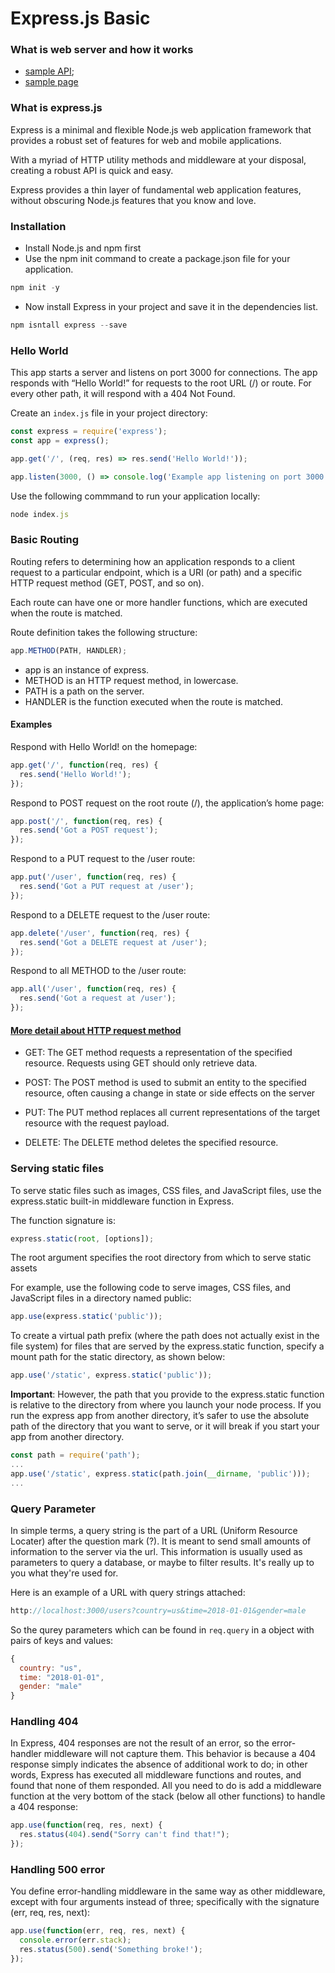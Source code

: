 # Express.js Basic

### What is web server and how it works

* [sample API](https://api.github.com/users/haochuan);
* [sample page](https://github.com/haochuan)

### What is express.js

Express is a minimal and flexible Node.js web application framework that provides a robust set of features for web and mobile applications.

With a myriad of HTTP utility methods and middleware at your disposal, creating a robust API is quick and easy.

Express provides a thin layer of fundamental web application features, without obscuring Node.js features that you know and love.

### Installation

* Install Node.js and npm first
* Use the npm init command to create a package.json file for your application.

```js
npm init -y
```

* Now install Express in your project and save it in the dependencies list.

```js
npm isntall express --save
```

### Hello World

This app starts a server and listens on port 3000 for connections. The app responds with “Hello World!” for requests to the root URL (/) or route. For every other path, it will respond with a 404 Not Found.

Create an `index.js` file in your project directory:

```js
const express = require('express');
const app = express();

app.get('/', (req, res) => res.send('Hello World!'));

app.listen(3000, () => console.log('Example app listening on port 3000!'));
```

Use the following commmand to run your application locally:

```js
node index.js
```

### Basic Routing

Routing refers to determining how an application responds to a client request to a particular endpoint, which is a URI (or path) and a specific HTTP request method (GET, POST, and so on).

Each route can have one or more handler functions, which are executed when the route is matched.

Route definition takes the following structure:

```js
app.METHOD(PATH, HANDLER);
```

* app is an instance of express.
* METHOD is an HTTP request method, in lowercase.
* PATH is a path on the server.
* HANDLER is the function executed when the route is matched.

#### Examples

Respond with Hello World! on the homepage:

```js
app.get('/', function(req, res) {
  res.send('Hello World!');
});
```

Respond to POST request on the root route (/), the application’s home page:

```js
app.post('/', function(req, res) {
  res.send('Got a POST request');
});
```

Respond to a PUT request to the /user route:

```js
app.put('/user', function(req, res) {
  res.send('Got a PUT request at /user');
});
```

Respond to a DELETE request to the /user route:

```js
app.delete('/user', function(req, res) {
  res.send('Got a DELETE request at /user');
});
```

Respond to all METHOD to the /user route:

```js
app.all('/user', function(req, res) {
  res.send('Got a request at /user');
});
```

#### [More detail about HTTP request method](https://developer.mozilla.org/en-US/docs/Web/HTTP/Methods)

* GET: The GET method requests a representation of the specified resource. Requests using GET should only retrieve data.

* POST: The POST method is used to submit an entity to the specified resource, often causing a change in state or side effects on the server

* PUT: The PUT method replaces all current representations of the target resource with the request payload.

* DELETE: The DELETE method deletes the specified resource.

### Serving static files

To serve static files such as images, CSS files, and JavaScript files, use the express.static built-in middleware function in Express.

The function signature is:

```js
express.static(root, [options]);
```

The root argument specifies the root directory from which to serve static assets

For example, use the following code to serve images, CSS files, and JavaScript files in a directory named public:

```js
app.use(express.static('public'));
```

To create a virtual path prefix (where the path does not actually exist in the file system) for files that are served by the express.static function, specify a mount path for the static directory, as shown below:

```js
app.use('/static', express.static('public'));
```

**Important**: However, the path that you provide to the express.static function is relative to the directory from where you launch your node process. If you run the express app from another directory, it’s safer to use the absolute path of the directory that you want to serve, or it will break if you start your app from another directory.

```js
const path = require('path');
...
app.use('/static', express.static(path.join(__dirname, 'public')));
...
```

### Query Parameter

In simple terms, a query string is the part of a URL (Uniform Resource Locater) after the question mark (?). It is meant to send small amounts of information to the server via the url. This information is usually used as parameters to query a database, or maybe to filter results. It's really up to you what they're used for.

Here is an example of a URL with query strings attached:

```js
http://localhost:3000/users?country=us&time=2018-01-01&gender=male
```

So the qurey parameters which can be found in `req.query` in a object with pairs of keys and values:

```js
{
  country: "us",
  time: "2018-01-01",
  gender: "male"
}
```

### Handling 404

In Express, 404 responses are not the result of an error, so the error-handler middleware will not capture them. This behavior is because a 404 response simply indicates the absence of additional work to do; in other words, Express has executed all middleware functions and routes, and found that none of them responded. All you need to do is add a middleware function at the very bottom of the stack (below all other functions) to handle a 404 response:

```js
app.use(function(req, res, next) {
  res.status(404).send("Sorry can't find that!");
});
```

### Handling 500 error

You define error-handling middleware in the same way as other middleware, except with four arguments instead of three; specifically with the signature (err, req, res, next):

```js
app.use(function(err, req, res, next) {
  console.error(err.stack);
  res.status(500).send('Something broke!');
});
```
